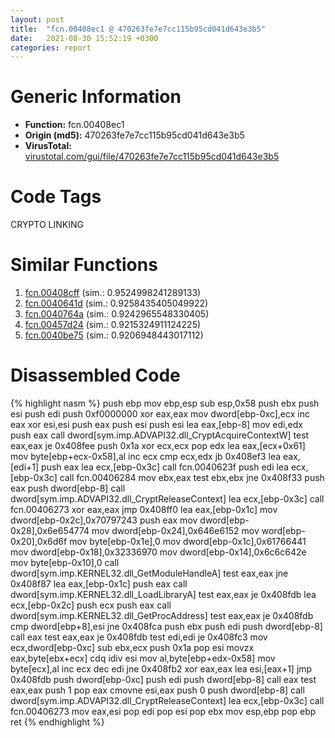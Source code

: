 ```yaml
---
layout: post
title:  "fcn.00408ec1 @ 470263fe7e7cc115b95cd041d643e3b5"
date:   2021-08-30 15:52:19 +0300
categories: report
---
```


# Generic Information
- **Function:** fcn.00408ec1
- **Origin (md5):** 470263fe7e7cc115b95cd041d643e3b5
- **VirusTotal:** [virustotal.com/gui/file/470263fe7e7cc115b95cd041d643e3b5][virustotal_ref]

# Code Tags
<span class="tag" id="CRYPTO">CRYPTO</span>
<span class="tag" id="LINKING">LINKING</span>


# Similar Functions

1. [fcn.00408cff][similar_1_ref] (sim.: 0.9524998241289133)
2. [fcn.0040641d][similar_2_ref] (sim.: 0.9258435405049922)
3. [fcn.0040764a][similar_3_ref] (sim.: 0.9242965548330405)
4. [fcn.00457d24][similar_4_ref] (sim.: 0.9215324911124225)
5. [fcn.0040be75][similar_5_ref] (sim.: 0.9206948443017112)


# Disassembled Code

{% highlight nasm %}
push ebp
mov ebp,esp
sub esp,0x58
push ebx
push esi
push edi
push 0xf0000000
xor eax,eax
mov dword[ebp-0xc],ecx
inc eax
xor esi,esi
push eax
push esi
push esi
lea eax,[ebp-8]
mov edi,edx
push eax
call dword[sym.imp.ADVAPI32.dll_CryptAcquireContextW]
test eax,eax
je 0x408fee
push 0x1a
xor ecx,ecx
pop edx
lea eax,[ecx+0x61]
mov byte[ebp+ecx-0x58],al
inc ecx
cmp ecx,edx
jb 0x408ef3
lea eax,[edi+1]
push eax
lea ecx,[ebp-0x3c]
call fcn.0040623f
push edi
lea ecx,[ebp-0x3c]
call fcn.00406284
mov ebx,eax
test ebx,ebx
jne 0x408f33
push eax
push dword[ebp-8]
call dword[sym.imp.ADVAPI32.dll_CryptReleaseContext]
lea ecx,[ebp-0x3c]
call fcn.00406273
xor eax,eax
jmp 0x408ff0
lea eax,[ebp-0x1c]
mov dword[ebp-0x2c],0x70797243
push eax
mov dword[ebp-0x28],0x6e654774
mov dword[ebp-0x24],0x646e6152
mov word[ebp-0x20],0x6d6f
mov byte[ebp-0x1e],0
mov dword[ebp-0x1c],0x61766441
mov dword[ebp-0x18],0x32336970
mov dword[ebp-0x14],0x6c6c642e
mov byte[ebp-0x10],0
call dword[sym.imp.KERNEL32.dll_GetModuleHandleA]
test eax,eax
jne 0x408f87
lea eax,[ebp-0x1c]
push eax
call dword[sym.imp.KERNEL32.dll_LoadLibraryA]
test eax,eax
je 0x408fdb
lea ecx,[ebp-0x2c]
push ecx
push eax
call dword[sym.imp.KERNEL32.dll_GetProcAddress]
test eax,eax
je 0x408fdb
cmp dword[ebp+8],esi
jne 0x408fca
push ebx
push edi
push dword[ebp-8]
call eax
test eax,eax
je 0x408fdb
test edi,edi
je 0x408fc3
mov ecx,dword[ebp-0xc]
sub ebx,ecx
push 0x1a
pop esi
movzx eax,byte[ebx+ecx]
cdq 
idiv esi
mov al,byte[ebp+edx-0x58]
mov byte[ecx],al
inc ecx
dec edi
jne 0x408fb2
xor eax,eax
lea esi,[eax+1]
jmp 0x408fdb
push dword[ebp-0xc]
push edi
push dword[ebp-8]
call eax
test eax,eax
push 1
pop eax
cmovne esi,eax
push 0
push dword[ebp-8]
call dword[sym.imp.ADVAPI32.dll_CryptReleaseContext]
lea ecx,[ebp-0x3c]
call fcn.00406273
mov eax,esi
pop edi
pop esi
pop ebx
mov esp,ebp
pop ebp
ret 
{% endhighlight %}


[similar_1_ref]: /report/fcn.00408cff@470263fe7e7cc115b95cd041d643e3b5
[similar_2_ref]: /report/fcn.0040641d@470263fe7e7cc115b95cd041d643e3b5
[similar_3_ref]: /report/fcn.0040764a@470263fe7e7cc115b95cd041d643e3b5
[similar_4_ref]: /report/fcn.00457d24@d96761eb00d2d97e2b6f5ffffed0b46a
[similar_5_ref]: /report/fcn.0040be75@418e0921f3a9bd4f5bc0dcc59623b5a1
[virustotal_ref]: https://www.virustotal.com/gui/file/470263fe7e7cc115b95cd041d643e3b5